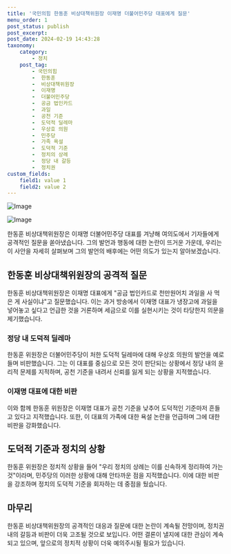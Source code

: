 ```yaml
---
title: '국민의힘 한동훈 비상대책위원장 이재명 더불어민주당 대표에게 질문'
menu_order: 1
post_status: publish
post_excerpt: 
post_date: 2024-02-19 14:43:28
taxonomy:
    category:
        - 정치
    post_tag:
        - 국민의힘
        -  한동훈
        -  비상대책위원장
        -  이재명
        -  더불어민주당
        -  공금 법인카드
        -  과일
        -  공천 기준
        -  도덕적 딜레마
        -  우상호 의원
        -  민주당
        -  가족 욕설
        -  도덕적 기준
        -  정치의 상례
        -  정당 내 갈등
        -  정치권
custom_fields:
    field1: value 1
    field2: value 2
---
```


![Image](https://imgnews.pstatic.net/image/015/2024/02/13/0004947721_001_20240213141703601.jpg?type=w647)

![Image](https://imgnews.pstatic.net/image/015/2024/02/13/0004947721_002_20240213141703636.jpg?type=w647)

한동훈 비상대책위원장은 이재명 더불어민주당 대표를 겨냥해 여의도에서 기자들에게 공격적인 질문을 쏟아냈습니다. 그의 발언과 행동에 대한 논란이 뜨거운 가운데, 우리는 이 사안을 자세히 살펴보며 그의 발언의 배후에는 어떤 의도가 있는지 알아보겠습니다.
## 한동훈 비상대책위원장의 공격적 질문
한동훈 비상대책위원장은 이재명 대표에게 "공금 법인카드로 천만원어치 과일을 사 먹은 게 사실이냐"고 질문했습니다. 이는 과거 방송에서 이재명 대표가 냉장고에 과일을 넣어놓고 싶다고 언급한 것을 거론하며 세금으로 이를 실현시키는 것이 타당한지 의문을 제기했습니다.
### 정당 내 도덕적 딜레마
한동훈 위원장은 더불어민주당이 처한 도덕적 딜레마에 대해 우상호 의원의 발언을 예로 들며 비판했습니다. 그는 이 대표를 중심으로 모든 것이 판단되는 상황에서 정당 내의 윤리적 문제를 지적하며, 공천 기준을 내려서 신뢰를 잃게 되는 상황을 지적했습니다.
### 이재명 대표에 대한 비판
이와 함께 한동훈 위원장은 이재명 대표가 공천 기준을 낮추어 도덕적인 기준마저 흔들고 있다고 지적했습니다. 또한, 이 대표의 가족에 대한 욕설 논란을 언급하며 그에 대한 비판을 강화했습니다.
## 도덕적 기준과 정치의 상황
한동훈 위원장은 정치적 상황을 들어 "우리 정치의 상례는 이를 신속하게 정리하여 가는 것"이라며, 민주당의 이러한 상황에 대해 안타까운 점을 지적했습니다. 이에 대한 비판을 강조하며 정치의 도덕적 기준을 회자하는 데 중점을 뒀습니다.
## 마무리
한동훈 비상대책위원장의 공격적인 대응과 질문에 대한 논란이 계속될 전망이며, 정치권 내의 갈등과 비판이 더욱 고조될 것으로 보입니다. 어떤 결론이 낼지에 대한 관심이 계속되고 있으며, 앞으로의 정치적 상황이 더욱 예의주시될 필요가 있습니다.
